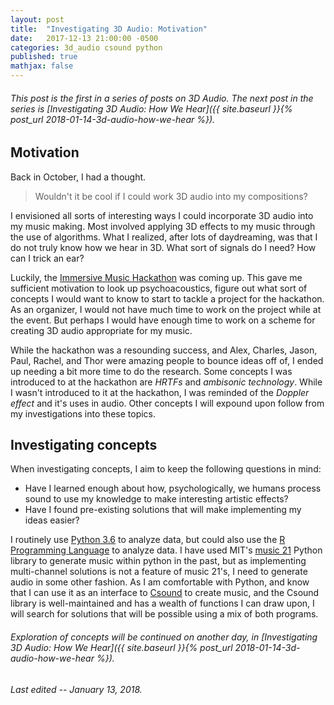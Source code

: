 ```yaml
---
layout: post
title:  "Investigating 3D Audio: Motivation"
date:   2017-12-13 21:00:00 -0500
categories: 3d_audio csound python
published: true
mathjax: false
---
```

###### This post is the first in a series of posts on 3D Audio. The next post in the series is [Investigating 3D Audio: How We Hear]({{ site.baseurl }}{% post_url 2018-01-14-3d-audio-how-we-hear %}).

## Motivation
Back in October, I had a thought.
> Wouldn't it be cool if I could work 3D audio into my compositions?

I envisioned all sorts of interesting ways I could incorporate 3D audio into my music making.
Most involved applying 3D effects to my music through the use of algorithms.
What I realized, after lots of daydreaming, was that I do not truly know how we hear in 3D.
What sort of signals do I need?
How can I trick an ear?

Luckily, the [Immersive Music Hackathon](http://monthlymusichackathon.org/post/167193519532/immersive-music-hackathon) was coming up.
This gave me sufficient motivation to look up psychoacoustics, figure out what sort of concepts I would want to know to start to tackle a project for the hackathon.
As an organizer, I would not have much time to work on the project while at the event. But perhaps I would have enough time to work on a scheme for creating 3D audio appropriate for my music.

While the hackathon was a resounding success, and Alex, Charles, Jason, Paul, Rachel, and Thor were amazing people to bounce ideas off of, I ended up needing a bit more time to do the research. Some concepts I was introduced to at the hackathon are *HRTFs* and *ambisonic technology*. While I wasn't introduced to it at the hackathon, I was reminded of the *Doppler effect* and it's uses in audio.  Other concepts I will expound upon follow from my investigations into these topics.

## Investigating concepts
When investigating concepts, I aim to keep the following questions in mind:

* Have I learned enough about how, psychologically, we humans process sound to use my knowledge to make interesting artistic effects?
* Have I found pre-existing solutions that will make implementing my ideas easier?

I routinely use [Python 3.6](https://docs.python.org/3/) to analyze data, but could also use the [R Programming Language](https://www.r-project.org/) to analyze data.
I have used MIT's [music 21](http://web.mit.edu/music21/) Python library to generate music within python in the past, but as implementing multi-channel solutions is not a feature of music 21's, I need to generate audio in some other fashion.
As I am comfortable with Python, and know that I can use it as an interface to [Csound](http://www.csounds.com/) to create music, and the Csound library is well-maintained and has a wealth of functions I can draw upon, I will search for solutions that will be possible using a mix of both programs.

###### Exploration of concepts will be continued on another day, in [Investigating 3D Audio: How We Hear]({{ site.baseurl }}{% post_url 2018-01-14-3d-audio-how-we-hear %}).
###### Last edited -- January 13, 2018.

